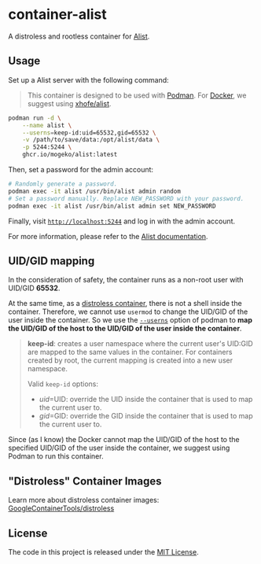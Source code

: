 # container-alist

A distroless and rootless container for [Alist](https://github.com/alist-org/alist).

## Usage

Set up a Alist server with the following command:

> This container is designed to be used with [Podman](https://podman.io). For [Docker](https://www.docker.com), we suggest using [xhofe/alist](https://hub.docker.com/r/xhofe/alist).

```sh
podman run -d \
    --name alist \
    --userns=keep-id:uid=65532,gid=65532 \
    -v /path/to/save/data:/opt/alist/data \
    -p 5244:5244 \
    ghcr.io/mogeko/alist:latest
```

Then, set a password for the admin account:

```sh
# Randomly generate a password.
podman exec -it alist /usr/bin/alist admin random
# Set a password manually. Replace NEW_PASSWORD with your password.
podman exec -it alist /usr/bin/alist admin set NEW_PASSWORD
```

Finally, visit [`http://localhost:5244`](http://localhost:5244) and log in with the admin account.

For more information, please refer to the [Alist documentation](https://alist.nn.ci/guide).

## UID/GID mapping

In the consideration of safety, the container runs as a non-root user with UID/GID **65532**.

At the same time, as a [distroless container](https://github.com/GoogleContainerTools/distroless), there is not a shell inside the container. Therefore, we cannot use `usermod` to change the UID/GID of the user inside the container. So we use the [`--userns`](https://docs.podman.io/en/v4.6.1/markdown/options/userns.container.html) option of podman to **map the UID/GID of the host to the UID/GID of the user inside the container**.

> **keep-id**: creates a user namespace where the current user's UID:GID are mapped to the same values in the container. For containers created by root, the current mapping is created into a new user namespace.
>
> Valid `keep-id` options:
>
> - _uid_=UID: override the UID inside the container that is used to map the current user to.
> - _gid_=GID: override the GID inside the container that is used to map the current user to.

Since (as I know) the Docker cannot map the UID/GID of the host to the specified UID/GID of the user inside the container, we suggest using Podman to run this container.

## "Distroless" Container Images

Learn more about distroless container images: [GoogleContainerTools/distroless](https://github.com/GoogleContainerTools/distroless)

## License

The code in this project is released under the [MIT License](./LICENSE).
